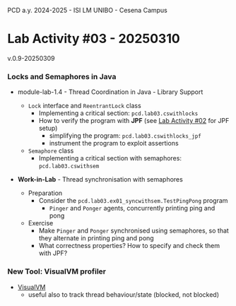 PCD a.y. 2024-2025 - ISI LM UNIBO - Cesena Campus

# Lab Activity #03 - 20250310

v.0.9-20250309

### Locks and Semaphores in Java

- module-lab-1.4 - Thread Coordination in Java - Library Support
	- `Lock` interface and `ReentrantLock` class
		- Implementing a critical section: `pcd.lab03.cswithlocks`
		- How to verify the program with **JPF** (see [Lab Activity #02](https://github.com/pcd-2024-2025/lab-02) for JPF setup)
			- simplifying the program: `pcd.lab03.cswithlocks_jpf` 
			- instrument the program to exploit assertions
	- `Semaphore` class 
		- Implementing a critical section with semaphores: `pcd.lab03.cswithsem`

- **Work-in-Lab** -  Thread synchronisation with semaphores
	- Preparation
		- Consider the `pcd.lab03.ex01_syncwithsem.TestPingPong` program
			- `Pinger` and `Ponger` agents, concurrently printing ping and pong
	- Exercise  
		- Make `Pinger` and `Ponger` synchronised using semaphores, so that they alternate in printing ping and pong
		- What correctness properties? How to specify and check them with JPF?

### New Tool: VisualVM profiler
 
- [VisualVM](https://visualvm.github.io/)
	- useful also to track thread behaviour/state (blocked, not blocked)


